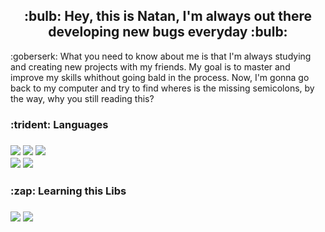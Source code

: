 <h2 align="center">:bulb: Hey, this is Natan, I'm always out there developing new bugs everyday :bulb:</h2>
<p>
  :goberserk: What you need to know about me is that I'm always studying and creating new projects with my friends. 
  My goal is to master and improve my skills whithout going bald in the process. Now, I'm gonna go back
  to my computer and try to find wheres is the missing semicolons, by the way, why you still reading this?
</p>

<div>
  <h3>:trident: Languages<h3>
    <img src="https://img.shields.io/badge/HTML5-E34F26?style=for-the-badge&logo=html5&logoColor=white"/>
    <img src="https://img.shields.io/badge/CSS3-1572B6?style=for-the-badge&logo=css3&logoColor=white"/>
    <img src="https://img.shields.io/badge/PHP-777BB4?style=for-the-badge&logo=php&logoColor=white"/><br>
    <img src="https://img.shields.io/badge/JavaScript-F7DF1E?style=for-the-badge&logo=javascript&logoColor=black">
    <img src="https://img.shields.io/badge/MySQL-00000F?style=for-the-badge&logo=mysql&logoColor=white"/>
</div>
<div>
  <h3>:zap: Learning this Libs<h3>
    <img src="https://img.shields.io/badge/Node.js-43853D?style=for-the-badge&logo=node.js&logoColor=white">
    <img src="https://img.shields.io/badge/React-20232A?style=for-the-badge&logo=react&logoColor=61DAFB">
</div>

